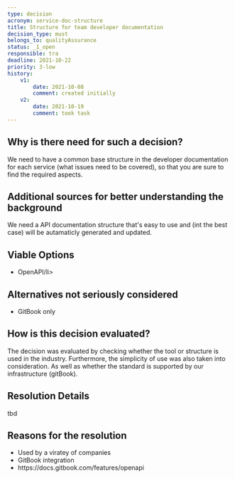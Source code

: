 ```yaml
---
type: decision
acronym: service-doc-structure
title: Structure for team developer documentation
decision_type: must
belongs_to: qualityAssurance
status: _1_open
responsible: tra
deadline: 2021-10-22
priority: 3-low
history:
    v1:
        date: 2021-10-08
        comment: created initially 
    v2:
        date: 2021-10-19
        comment: took task
---
```


## Why is there need for such a decision?

We need to have a common base structure in the developer documentation for each service (what issues need to be 
covered), so that you are sure to find the required aspects. 

## Additional sources for better understanding the background

We need a API documentation structure that's easy to use and (int the best case) will be autamaticly generated and updated.

## Viable Options

<ul>
<li>OpenAPI/li>
</ul>


## Alternatives not seriously considered

<ul>
<li>GitBook only</li>
</ul>


## How is this decision evaluated?
The decision was evaluated by checking whether the tool or structure is used in the industry. Furthermore, the simplicity of use was also taken into consideration. As well as whether the standard is supported by our infrastructure (gitBook).
 
## Resolution Details

tbd

## Reasons for the resolution

<ul>
<li>Used by a viratey of companies</li>
<li>GitBook integration</li>
<li>https://docs.gitbook.com/features/openapi</li>
</ul>

